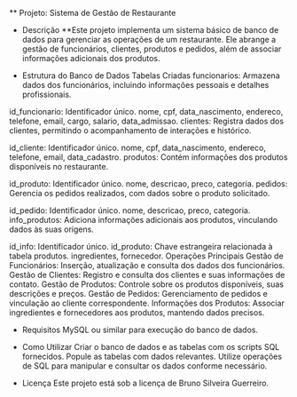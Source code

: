 ** Projeto: Sistema de Gestão de Restaurante


* Descrição
**Este projeto implementa um sistema básico de banco de dados para gerenciar as operações de um restaurante. Ele abrange a gestão de funcionários, clientes, produtos e pedidos, além de associar informações adicionais dos produtos.

* Estrutura do Banco de Dados
Tabelas Criadas
funcionarios: Armazena dados dos funcionários, incluindo informações pessoais e detalhes profissionais.

id_funcionario: Identificador único.
nome, cpf, data_nascimento, endereco, telefone, email, cargo, salario, data_admissao.
clientes: Registra dados dos clientes, permitindo o acompanhamento de interações e histórico.

id_cliente: Identificador único.
nome, cpf, data_nascimento, endereco, telefone, email, data_cadastro.
produtos: Contém informações dos produtos disponíveis no restaurante.

id_produto: Identificador único.
nome, descricao, preco, categoria.
pedidos: Gerencia os pedidos realizados, com dados sobre o produto solicitado.

id_pedido: Identificador único.
nome, descricao, preco, categoria.
info_produtos: Adiciona informações adicionais aos produtos, vinculando dados às suas origens.

id_info: Identificador único.
id_produto: Chave estrangeira relacionada à tabela produtos.
ingredientes, fornecedor.
Operações Principais
Gestão de Funcionários: Inserção, atualização e consulta dos dados dos funcionários.
Gestão de Clientes: Registro e consulta dos clientes e suas informações de contato.
Gestão de Produtos: Controle sobre os produtos disponíveis, suas descrições e preços.
Gestão de Pedidos: Gerenciamento de pedidos e vinculação ao cliente correspondente.
Informações dos Produtos: Associar ingredientes e fornecedores aos produtos, mantendo dados precisos.

* Requisitos
MySQL ou similar para execução do banco de dados.

* Como Utilizar
Criar o banco de dados e as tabelas com os scripts SQL fornecidos.
Popule as tabelas com dados relevantes.
Utilize operações de SQL para manipular e consultar os dados conforme necessário.

* Licença
Este projeto está sob a licença de Bruno Silveira Guerreiro.

